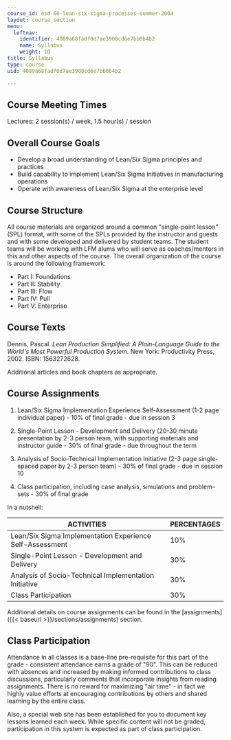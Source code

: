 ```yaml
---
course_id: esd-60-lean-six-sigma-processes-summer-2004
layout: course_section
menu:
  leftnav:
    identifier: 4089a68fadf0d7ae3908cd6e7bb0b4b2
    name: Syllabus
    weight: 10
title: Syllabus
type: course
uid: 4089a68fadf0d7ae3908cd6e7bb0b4b2

---
```


Course Meeting Times
--------------------

Lectures: 2 session(s) / week, 1.5 hour(s) / session

Overall Course Goals
--------------------

*   Develop a broad understanding of Lean/Six Sigma principles and practices
*   Build capability to implement Lean/Six Sigma initiatives in manufacturing operations
*   Operate with awareness of Lean/Six Sigma at the enterprise level

Course Structure
----------------

All course materials are organized around a common "single-point lesson" (SPL) format, with some of the SPLs provided by the instructor and guests and with some developed and delivered by student teams. The student teams will be working with LFM alums who will serve as coaches/mentors in this and other aspects of the course. The overall organization of the course is around the following framework:

*   Part I: Foundations
*   Part II: Stability
*   Part III: Flow
*   Part IV: Pull
*   Part V: Enterprise

Course Texts
------------

Dennis, Pascal. _Lean Production Simplified: A Plain-Language Guide to the World's Most Powerful Production System._ New York: Productivity Press, 2002. ISBN: 1563272628.

Additional articles and book chapters as appropriate.

Course Assignments
------------------

1.  Lean/Six Sigma Implementation Experience Self-Assessment (1-2 page individual paper) - 10% of final grade - due in session 3  
      
    
2.  Single-Point Lesson - Development and Delivery (20-30 minute presentation by 2-3 person team, with supporting materials and instructor guide - 30% of final grade - due throughout the term  
      
    
3.  Analysis of Socio-Technical Implementation Initiative (2-3 page single-spaced paper by 2-3 person team) - 30% of final grade - due in session 10  
      
    
4.  Class participation, including case analysis, simulations and problem-sets - 30% of final grade

In a nutshell:

| ACTIVITIES | PERCENTAGES |
| --- | --- |
| Lean/Six Sigma Implementation Experience Self-Assessment | 10% |
| Single-Point Lesson - Development and Delivery | 30% |
| Analysis of Socio-Technical Implementation Initiative | 30% |
| Class Participation | 30% 

Additional details on course assignments can be found in the [assignments]({{< baseurl >}}/sections/assignments) section.

Class Participation
-------------------

Attendance in all classes is a base-line pre-requisite for this part of the grade - consistent attendance earns a grade of "90". This can be reduced with absences and increased by making informed contributions to class discussions, particularly comments that incorporate insights from reading assignments. There is no reward for maximizing "air time" - in fact we highly value efforts at encouraging contributions by others and shared learning by the entire class.

Also, a special web site has been established for you to document key lessons learned each week. While specific content will not be graded, participation in this system is expected as part of class participation.